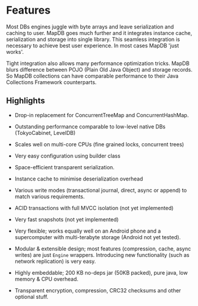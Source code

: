 Features
========
Most DBs engines juggle with byte arrays and leave serialization and caching to user.
MapDB goes much further and it integrates instance cache, serialization and
storage into single library. This seamless integration is necessary to achieve
best user experience. In most cases MapDB 'just works'.

Tight integration also allows many performance optimization tricks.
MapDB blurs difference between POJO (Plain Old Java Object) and storage records.
So MapDB collections can have comparable performance to their
Java Collections Framework counterparts.


Highlights
----------

* Drop-in replacement for ConcurrentTreeMap and ConcurrentHashMap.

* Outstanding performance comparable to low-level native DBs (TokyoCabinet, LevelDB)

* Scales well on multi-core CPUs (fine grained locks, concurrent trees)

* Very easy configuration using builder class

* Space-efficient transparent serialization.

* Instance cache to minimise deserialization overhead

* Various write modes (transactional journal, direct, async or append)
to match various requirements.

* ACID transactions with full MVCC isolation (not yet implemented)

* Very fast snapshots (not yet implemented)

* Very flexible; works equally well on an Android phone and
a supercomputer with multi-terabyte storage (Android not yet tested).

* Modular & extensible design; most features (compression, cache,
async writes) are just `Engine` wrappers. Introducing
new functionality (such as network replication) is very easy.

* Highly embeddable; 200 KB no-deps jar (50KB packed), pure java,
low memory & CPU overhead.

* Transparent encryption, compression, CRC32 checksums and other optional stuff.


